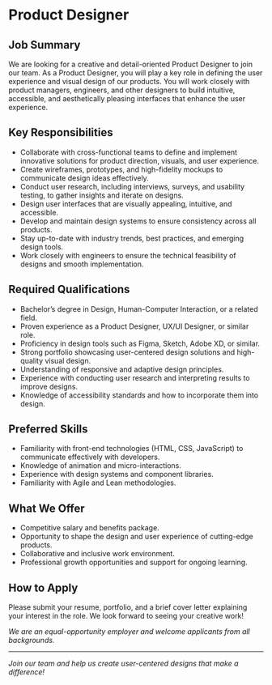 # Product Designer

## Job Summary
We are looking for a creative and detail-oriented Product Designer to join our team. As a Product Designer, you will play a key role in defining the user experience and visual design of our products. You will work closely with product managers, engineers, and other designers to build intuitive, accessible, and aesthetically pleasing interfaces that enhance the user experience.

## Key Responsibilities
- Collaborate with cross-functional teams to define and implement innovative solutions for product direction, visuals, and user experience.
- Create wireframes, prototypes, and high-fidelity mockups to communicate design ideas effectively.
- Conduct user research, including interviews, surveys, and usability testing, to gather insights and iterate on designs.
- Design user interfaces that are visually appealing, intuitive, and accessible.
- Develop and maintain design systems to ensure consistency across all products.
- Stay up-to-date with industry trends, best practices, and emerging design tools.
- Work closely with engineers to ensure the technical feasibility of designs and smooth implementation.

## Required Qualifications
- Bachelor’s degree in Design, Human-Computer Interaction, or a related field.
- Proven experience as a Product Designer, UX/UI Designer, or similar role.
- Proficiency in design tools such as Figma, Sketch, Adobe XD, or similar.
- Strong portfolio showcasing user-centered design solutions and high-quality visual design.
- Understanding of responsive and adaptive design principles.
- Experience with conducting user research and interpreting results to improve designs.
- Knowledge of accessibility standards and how to incorporate them into design.

## Preferred Skills
- Familiarity with front-end technologies (HTML, CSS, JavaScript) to communicate effectively with developers.
- Knowledge of animation and micro-interactions.
- Experience with design systems and component libraries.
- Familiarity with Agile and Lean methodologies.

## What We Offer
- Competitive salary and benefits package.
- Opportunity to shape the design and user experience of cutting-edge products.
- Collaborative and inclusive work environment.
- Professional growth opportunities and support for ongoing learning.

## How to Apply
Please submit your resume, portfolio, and a brief cover letter explaining your interest in the role. We look forward to seeing your creative work!

*We are an equal-opportunity employer and welcome applicants from all backgrounds.*

---

*Join our team and help us create user-centered designs that make a difference!*